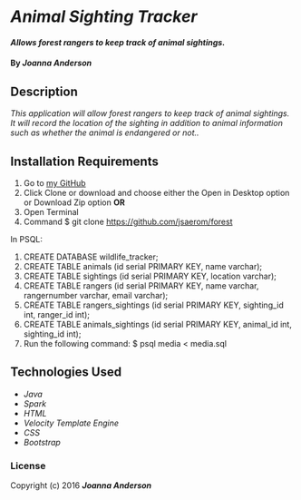 # _Animal Sighting Tracker_

#### _Allows forest rangers to keep track of animal sightings._

#### By _**Joanna Anderson**_

## Description

_This application will allow forest rangers to keep track of animal sightings. It will record the location of the sighting in addition to animal information such as whether the animal is endangered or not.._

## Installation Requirements

1. Go to [my GitHub](https://github.com/jsaerom/forest)
2. Click Clone or download and choose either the Open in Desktop option or Download Zip option
**OR**
1. Open Terminal
2. Command $ git clone https://github.com/jsaerom/forest

In PSQL:
1. CREATE DATABASE wildlife_tracker;
2. CREATE TABLE animals (id serial PRIMARY KEY, name varchar);
3. CREATE TABLE sightings (id serial PRIMARY KEY, location varchar);
4. CREATE TABLE rangers (id serial PRIMARY KEY, name varchar, rangernumber varchar, email varchar);
5. CREATE TABLE rangers_sightings (id serial PRIMARY KEY, sighting_id int, ranger_id int);
6. CREATE TABLE animals_sightings (id serial PRIMARY KEY, animal_id int, sighting_id int);
7. Run the following command: $ psql media < media.sql

## Technologies Used

* _Java_
* _Spark_
* _HTML_
* _Velocity Template Engine_
* _CSS_
* _Bootstrap_

### License

Copyright (c) 2016 **_Joanna Anderson_**
